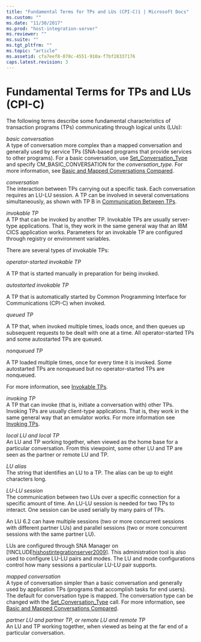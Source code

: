 ```yaml
---
title: "Fundamental Terms for TPs and LUs (CPI-C)1 | Microsoft Docs"
ms.custom: ""
ms.date: "11/30/2017"
ms.prod: "host-integration-server"
ms.reviewer: ""
ms.suite: ""
ms.tgt_pltfrm: ""
ms.topic: "article"
ms.assetid: cfa7eef8-078c-4551-910a-f7bf28337176
caps.latest.revision: 3
---
```

# Fundamental Terms for TPs and LUs (CPI-C)
The following terms describe some fundamental characteristics of transaction programs (TPs) communicating through logical units (LUs):  
  
 *basic conversation*  
 A type of conversation more complex than a mapped conversation and generally used by service TPs (SNA-based programs that provide services to other programs). For a basic conversation, use [Set_Conversation_Type](../HIS2010/set-conversation-type-cpi-c-2.md) and specify CM_BASIC_CONVERSATION for the *conversation_type*. For more information, see [Basic and Mapped Conversations Compared](../HIS2010/basic-and-mapped-conversations-compared-cpi-c-1.md).  
  
 *conversation*  
 The interaction between TPs carrying out a specific task. Each conversation requires an LU-LU session. A TP can be involved in several conversations simultaneously, as shown with TP B in [Communication Between TPs](../HIS2010/communication-between-tps-cpi-c-1.md).  
  
 *invokable TP*  
 A TP that can be invoked by another TP. Invokable TPs are usually server-type applications. That is, they work in the same general way that an IBM CICS application works. Parameters for an invokable TP are configured through registry or environment variables.  
  
 There are several types of invokable TPs:  
  
 *operator-started invokable TP*  
  
 A TP that is started manually in preparation for being invoked.  
  
 *autostarted invokable TP*  
  
 A TP that is automatically started by Common Programming Interface for Communications (CPI-C) when invoked.  
  
 *queued TP*  
  
 A TP that, when invoked multiple times, loads once, and then queues up subsequent requests to be dealt with one at a time. All operator-started TPs and some autostarted TPs are queued.  
  
 *nonqueued TP*  
  
 A TP loaded multiple times, once for every time it is invoked. Some autostarted TPs are nonqueued but no operator-started TPs are nonqueued.  
  
 For more information, see [Invokable TPs](../HIS2010/invokable-tps-cpi-c-1.md).  
  
 *invoking TP*  
 A TP that can invoke (that is, initiate a conversation with) other TPs. Invoking TPs are usually client-type applications. That is, they work in the same general way that an emulator works. For more information see [Invoking TPs](../HIS2010/invoking-tps-cpi-c-1.md).  
  
 *local LU and local TP*  
 An LU and TP working together, when viewed as the home base for a particular conversation. From this viewpoint, some other LU and TP are seen as the partner or remote LU and TP.  
  
 *LU alias*  
 The string that identifies an LU to a TP. The alias can be up to eight characters long.  
  
 *LU-LU session*  
 The communication between two LUs over a specific connection for a specific amount of time. An LU-LU session is needed for two TPs to interact. One session can be used serially by many pairs of TPs.  
  
 An LU 6.2 can have multiple sessions (two or more concurrent sessions with different partner LUs) and parallel sessions (two or more concurrent sessions with the same partner LU).  
  
 LUs are configured through SNA Manager on [!INCLUDE[hishostintegrationserver2009](../includes/hishostintegrationserver2009-md.md)]. This administration tool is also used to configure LU-LU pairs and modes. The LU and mode configurations control how many sessions a particular LU-LU pair supports.  
  
 *mapped conversation*  
 A type of conversation simpler than a basic conversation and generally used by application TPs (programs that accomplish tasks for end users). The default for conversation type is mapped. The conversation type can be changed with the [Set_Conversation_Type](../HIS2010/set-conversation-type-cpi-c-2.md) call. For more information, see [Basic and Mapped Conversations Compared](../HIS2010/basic-and-mapped-conversations-compared-cpi-c-1.md).  
  
 *partner LU and partner TP, or remote LU and remote TP*  
 An LU and TP working together, when viewed as being at the far end of a particular conversation.